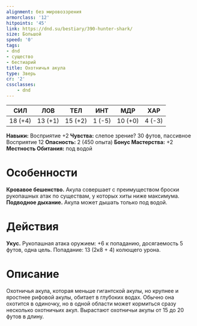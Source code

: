 ```yaml
---
alignment: без мировоззрения
armorclass: '12'
hitpoints: '45'
link: https://dnd.su/bestiary/390-hunter-shark/
size: Большой
speed: '0'
tags:
- dnd
- существо
- бестиарий
title: Охотничья акула
type: Зверь
cr: '2'
cssclasses:
    - dnd
---
```



| СИЛ | ЛОВ | ТЕЛ | ИНТ | МДР | ХАР |
|---|---|---|---|---|---|
| 18 (+4) | 13 (+1) | 15 (+2) | 1 (-5) | 10 (+0) | 4 (-3) |
**Навыки:** Восприятие +2
**Чувства:** слепое зрение? 30 футов, пассивное Восприятие 12
**Опасность:** 2 (450 опыта)
**Бонус Мастерства:** +2
**Местность Обитания:** под водой


# Особенности
**Кровавое бешенство.** Акула совершает с преимуществом броски рукопашных атак по существам, у которых хиты ниже максимума.
**Подводное дыхание.** Акула может дышать только под водой.


# Действия
**Укус.** Рукопашная атака оружием: +6 к попаданию, досягаемость 5 футов, одна цель. Попадание: 13 (2к8 + 4) колющего урона.


# Описание
Охотничья акула, которая меньше гигантской акулы, но крупнее и яростнее рифовой акулы, обитает в глубоких водах. Обычно она охотится в одиночку, но в одной области может кормиться сразу несколько охотничьих акул. Вырастают охотничьи акулы от 15 до 20 футов в длину.